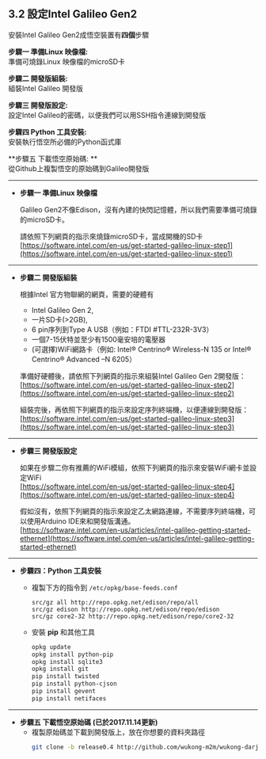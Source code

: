 ## 3.2 設定Intel Galileo Gen2

安裝Intel Galileo Gen2成悟空裝置有**四個**步驟

**步驟一 準備Linux 映像檔:**  
準備可燒錄Linux 映像檔的microSD卡

**步驟二 開發版組裝:**   
組裝Intel Galileo 開發版

**步驟三 開發版設定:**  
設定Intel Galileo的密碼，以便我們可以用SSH指令連線到開發版

**步驟四 Python 工具安裝:**  
安裝執行悟空所必備的Python函式庫

**步驟五 下載悟空原始碼: **  
從Github上複製悟空的原始碼到Galileo開發版

---

* **步驟一 準備Linux 映像檔**

  Galileo Gen2不像Edison，沒有內建的快閃記憶體，所以我們需要準備可燒錄的microSD卡。

  請依照下列網頁的指示來燒錄microSD卡，當成開機的SD卡  
  [https://software.intel.com/en-us/get-started-galileo-linux-step1](https://software.intel.com/en-us/get-started-galileo-linux-step1)

---

* **步驟二 開發版組裝**

  根據Intel 官方物聯網的網頁，需要的硬體有

  * Intel Galileo Gen 2,
  * 一片SD卡\(&gt;2GB\),
  * 6 pin序列到Type A USB（例如：FTDI \#TTL-232R-3V3）
  * 一個7-15伏特並至少有1500毫安培的電壓器
  * \(可選擇\)WiFi網路卡（例如: Intel® Centrino® Wireless-N 135 or Intel® Centrino® Advanced –N 6205）

  準備好硬體後，請依照下列網頁的指示來組裝Intel Galileo Gen 2開發版：  
  [https://software.intel.com/en-us/get-started-galileo-linux-step2](https://software.intel.com/en-us/get-started-galileo-linux-step2)

  組裝完後，再依照下列網頁的指示來設定序列終端機，以便連線到開發版：  
  [https://software.intel.com/en-us/get-started-galileo-linux-step3](https://software.intel.com/en-us/get-started-galileo-linux-step3)

---

* **步驟三 開發版設定**

  如果在步驟二你有推薦的WiFi模組，依照下列網頁的指示來安裝WiFi網卡並設定WiFi   
  [https://software.intel.com/en-us/get-started-galileo-linux-step4](https://software.intel.com/en-us/get-started-galileo-linux-step4)

  假如沒有，依照下列網頁的指示來設定乙太網路連線，不需要序列終端機，可以使用Arduino IDE來和開發版溝通。  
  [https://software.intel.com/en-us/articles/intel-galileo-getting-started-ethernet](https://software.intel.com/en-us/articles/intel-galileo-getting-started-ethernet)

---

* **步驟四：Python 工具安裝**

  * 複製下方的指令到 `/etc/opkg/base-feeds.conf`

    ```
    src/gz all http://repo.opkg.net/edison/repo/all
    src/gz edison http://repo.opkg.net/edison/repo/edison
    src/gz core2-32 http://repo.opkg.net/edison/repo/core2-32
    ```

  * 安裝 **pip** 和其他工具

    ```bash
    opkg update  
    opkg install python-pip
    opkg install sqlite3 
    opkg install git 
    pip install twisted 
    pip install python-cjson  
    pip install gevent  
    pip install netifaces
    ```

---

* **步驟五 下載悟空原始碼 \(已於2017.11.14更新\)**
  * 複製原始碼並下載到開發版上，放在你想要的資料夾路徑
    ```bash
    git clone -b release0.4 http://github.com/wukong-m2m/wukong-darjeeling.git
    ```



